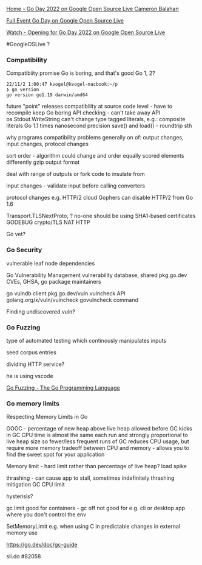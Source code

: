 


[Home - Go Day 2022 on Google Open Source Live ](https://opensourcelive.withgoogle.com/events/go-day-2022)
[Cameron Balahan](https://www.google.com/search?q=Cameron+Balahan&ie=UTF-8)

[Full Event  Go Day on Google Open Source Live](https://www.youtube.com/watch?v=PkCrgxJBmAs)


[Watch - Opening for Go Day 2022 on Google Open Source Live ](https://opensourcelive.withgoogle.com/events/go-day-2022/watch?talk=opening)

#GoogleOSLive ?

### Compatibility

Compatibiity promise
Go is boring, and that's good
Go 1, 2?
```
22/11/2 1:00:47 kvogel@kvogel-macbook:~/p
❯ go version
go version go1.19 darwin/amd64
```
future "point" releases
compatibility at source code level - have to recompile
keep Go boring
API checking - can't take away API 
os.Stdout.WriteString
can't change type
tagged literals, e.g.:
composite literals
Go 1.1 times nanosecond precision
save() and load() - roundtrip sth

why programs 
compatibility problems generally on of: output changes, input changes, protocol changes

sort order - algorithm could change and order equally scored elements differently
gzip output format

deal with range of outputs
or fork code to insulate from

input changes - validate input before calling converters

protocol changes
e.g. HTTP/2
cloud Gophers
can disable HTTP/2 from Go 1.6

Transport.TLSNextProto, ?
no-one should be using SHA1-based certificates
GODEBUG
crypto/TLS
NAT HTTP

Go vet?

### Go Security

vulnerable leaf node dependencies

Go Vulnerability Management
vulnerability database, shared 
pkg.go.dev
CVEs, GHSA, go package maintainers

go vulndb client
pkg.go.dev/vuln
vulncheck API
golang.org/x/vuln/vulncheck
govulncheck command

Finding undiscovered vuln?

### Go Fuzzing


type of automated testing which continously manipulates inputs

seed corpus entries

dividing HTTP service?

he is using vscode

[Go Fuzzing - The Go Programming Language ](https://go.dev/security/fuzz/)

### Go memory limits

Respecting Memory Limits in Go

GOGC - percentage of new heap above live heap allowed before GC kicks in
GC CPU time is almost the same each run and strongly proportional to live heap size
so fewer/less frequent runs of GC reduces CPU usage, but require more memory
tradeoff between CPU and memory - allows you to find the sweet spot for your application

Memory limit - hard limit rather than percentage of live heap?
load spike

thrashing - can cause app to stall, sometimes indefinitely
thrashing mitigation
GC CPU limit

hysterisis?

gc limit good for containers - gc off
not good for e.g. cli or desktop app where you don't control the env

SetMemoryLimit
e.g. when using C in predictable changes in external memory use

https://go.dev/doc/gc-guide

sli.do #82058
